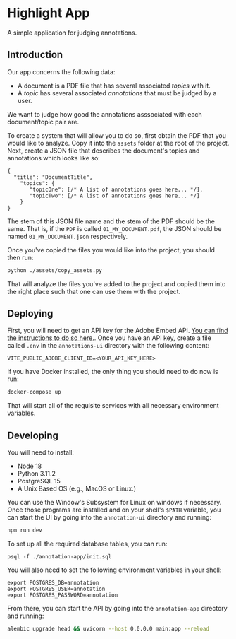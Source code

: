 # Highlight App

A simple application for judging annotations.

## Introduction

Our app concerns the following data:

- A document is a PDF file that has several associated _topics_ with it.
- A _topic_ has several associated _annotations_ that must be judged by a user.

We want to judge how good the annotations asssociated with each document/topic pair are.

To create a system that will allow you to do so, first obtain the PDF that you would like to analyze. Copy it into the `assets` folder at the root of the project. Next, create a JSON file that describes the document's topics and annotations which looks like so:

```
{
  "title": "DocumentTitle",
    "topics": {
       "topicOne": [/* A list of annotations goes here... */],
       "topicTwo": [/* A list of annotations goes here... */]
    }
}
```

The stem of this JSON file name and the stem of the PDF should be the same. That is,
if the `PDF` is called `01_MY_DOCUMENT.pdf`, the JSON should be named `01_MY_DOCUMENT.json`
respectively.

Once you've copied the files you would like into the project, you should then run:

```sh
python ./assets/copy_assets.py
```

That will analyze the files you've added to the project and copied them into the right place such that one can use them with the project.

## Deploying

First, you will need to get an API key for the Adobe Embed API. [You can find the instructions to do so here.](https://developer.adobe.com/document-services/docs/overview/pdf-embed-api/). Once you have an API key, create a file called `.env` in the `annotations-ui` directory with the following content:

```
VITE_PUBLIC_ADOBE_CLIENT_ID=<YOUR_API_KEY_HERE>
```

If you have Docker installed, the only thing you should need to do now is run:

```sh
docker-compose up
```

That will start all of the requisite services with all necessary environment variables.

## Developing

You will need to install:

- Node 18
- Python 3.11.2
- PostgreSQL 15
- A Unix Based OS (e.g., MacOS or Linux.)

You can use the Window's Subsystem for Linux on windows if necessary. Once those programs are installed and on your shell's `$PATH` variable, you can start the UI by going into the `annotation-ui` directory and running:

```sh
npm run dev
```

To set up all the required database tables, you can run:

```
psql -f ./annotation-app/init.sql
```

You will also need to set the following environment variables in your shell:

```
export POSTGRES_DB=annotation
export POSTGRES_USER=annotation
export POSTGRES_PASSWORD=annotation

```

From there, you can start the API by going into the `annotation-app` directory and running:

```sh
alembic upgrade head && uvicorn --host 0.0.0.0 main:app --reload
```
